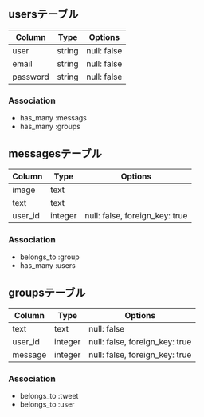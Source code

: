 ## usersテーブル
|Column|Type|Options|
|------|----|-------|
|user|string|null: false|
|email|string|null: false|
|password|string|null: false|
### Association
- has_many :messags
- has_many :groups

## messagesテーブル
|Column|Type|Options|
|------|----|-------|
|image|text||
|text|text||
|user_id|integer|null: false, foreign_key: true|
### Association
- belongs_to :group
- has_many :users

## groupsテーブル
|Column|Type|Options|
|------|----|-------|
|text|text|null: false|
|user_id|integer|null: false, foreign_key: true|
|message|integer|null: false, foreign_key: true|
### Association
- belongs_to :tweet
- belongs_to :user
